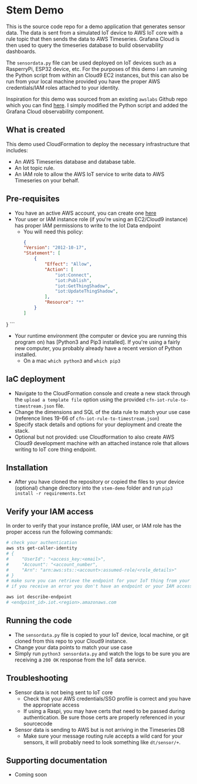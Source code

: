 # Stem Demo

This is the source code repo for a demo application that generates sensor data.  The data is sent from a simulated IoT device to AWS IoT core with a rule topic that then sends the data to AWS Timeseries.  Grafana Cloud is then used to query the timeseries database to build observability dashboards.

The `sensordata.py` file can be used deployed on IoT devices such as a RasperryPi, ESP32 device, etc.  For the purposes of this demo I am running the Python script from within an Cloud9 EC2 instances, but this can also be run from your local machine provided you have the proper AWS credentials/IAM roles attached to your identity.

Inspiration for this demo was sourced from an existing `awslabs` Github repo which you can find [here](https://github.com/awslabs/amazon-timestream-tools/tree/mainline/integrations/iot_core).  I simply modified the Python script and added the Grafana Cloud observability component.

## What is created

This demo used CloudFormation to deploy the necessary infrastructure that includes:

* An AWS Timeseries database and database table.
* An Iot topic rule.
* An IAM role to allow the AWS IoT service to write data to AWS Timeseries on your behalf.

## Pre-requisites

* You have an active AWS account, you can create one [here](https://aws.amazon.com/free/?all-free-tier.sort-by=item.additionalFields.SortRank&all-free-tier.sort-order=asc&awsf.Free%20Tier%20Types=*all&awsf.Free%20Tier%20Categories=*all)
* Your user or IAM instance role (if you're using an EC2/Cloud9 instance) has proper IAM permissions to write to the Iot Data endpoint
  * You will need this policy:
    ```json
    {
    "Version": "2012-10-17",
    "Statement": [
        {
            "Effect": "Allow",
            "Action": [
                "iot:Connect",
                "iot:Publish",
                "iot:GetThingShadow",
                "iot:UpdateThingShadow",
            ],
            "Resource": "*"
        }
    ]
}
    ```
* Your runtime environment (the computer or device you are running this program on) has [Python3 and Pip3 installed]. If you're using a fairly new computer, you probably already have a recent version of Python installed.
  * On a mac `which python3` and `which pip3`

## IaC deployment

* Navigate to the CloudFormation console and create a new stack through the `upload a template file` option using the provided `cfn-iot-rule-to-timestream.json` file.
* Change the dimensions and SQL of the data rule to match your use case (reference lines 19-66 of `cfn-iot-rule-to-timestream.json`)
* Specify stack details and options for your deployment and create the stack.
* Optional but not provided: use Cloudformation to also create AWS Cloud9 development machine with an attached instance role that allows writing to IoT core thing endpoint.


## Installation

* After you have cloned the repository or copied the files to your device (optional) change directory into the `stem-demo` folder and run `pip3 install -r requirements.txt`

## Verify your IAM access

In order to verify that your instance profile, IAM user, or IAM role has the proper access run the following commands:

```sh
# check your authentication
aws sts get-caller-identity
# {
#     "UserId": "<access_key:<email>",
#     "Account": "<account_number",
#     "Arn": "arn:aws:sts::<account>:assumed-role/<role_details>"
# }
# make sure you can retrieve the endpoint for your IoT thing from your local machine, device, or ec2
# if you receive an error you don't have an endpoint or your IAM access is not correct

aws iot describe-endpoint
# <endpoint_id>.iot.<region>.amazonaws.com


```

## Running the code

* The `sensordata.py` file is copied to your IoT device, local machine, or git cloned from this repo to your Cloud9 instance.
* Change your data points to match your use case
* Simply run `python3 sensordata.py` and watch the logs to be sure you are receiving a `200 OK` response from the IoT data service.

## Troubleshooting

* Sensor data is not being sent to IoT core
  * Check that your AWS credentials/SSO profile is correct and you have the appropriate access
  * If using a Raspi, you may have certs that need to be passed during authentication.  Be sure those certs are properly referenced in your sourcecode
* Sensor data is sending to AWS but is not arriving in the Timeseries DB
  * Make sure your message routing rule accepts a wild card for your sensors, it will probably need to look something like `dt/sensor/+`.

## Supporting documentation

* Coming soon